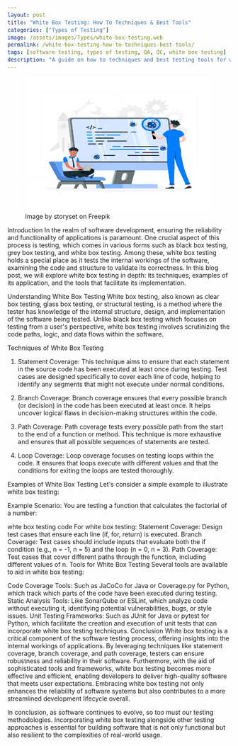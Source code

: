 ```yaml
---
layout: post
title: "White Box Testing: How To Techniques & Best Tools"
categories: ["Types of Testing"]
image: /assets/images/Types/white-box-testing.web
permalink: /white-box-testing-how-to-techniques-best-tools/
tags: [software testing, types of testing, QA, QC, white box testing]
description: "A guide on how to techniques and best testing tools for white box testing."
---
```


<figure>
  <img src="/assets/images/Types/white-box-testing.webp" alt="white box testing" />
  <figcaption>Image by storyset on Freepik</figcaption>
</figure>

Introduction
In the realm of software development, ensuring the reliability and functionality of applications is paramount. One crucial aspect of this process is testing, which comes in various forms such as black box testing, grey box testing, and white box testing. Among these, white box testing holds a special place as it tests the internal workings of the software, examining the code and structure to validate its correctness. In this blog post, we will explore white box testing in depth: its techniques, examples of its application, and the tools that facilitate its implementation.

Understanding White Box Testing
White box testing, also known as clear box testing, glass box testing, or structural testing, is a method where the tester has knowledge of the internal structure, design, and implementation of the software being tested. Unlike black box testing which focuses on testing from a user's perspective, white box testing involves scrutinizing the code paths, logic, and data flows within the software.

Techniques of White Box Testing
1. Statement Coverage:
This technique aims to ensure that each statement in the source code has been executed at least once during testing. Test cases are designed specifically to cover each line of code, helping to identify any segments that might not execute under normal conditions.

2. Branch Coverage:
Branch coverage ensures that every possible branch (or decision) in the code has been executed at least once. It helps uncover logical flaws in decision-making structures within the code.

3. Path Coverage:
Path coverage tests every possible path from the start to the end of a function or method. This technique is more exhaustive and ensures that all possible sequences of statements are tested.

4. Loop Coverage:
Loop coverage focuses on testing loops within the code. It ensures that loops execute with different values and that the conditions for exiting the loops are tested thoroughly.

Examples of White Box Testing
Let's consider a simple example to illustrate white box testing:

Example Scenario:
You are testing a function that calculates the factorial of a number:

whte box testing code
For white box testing:
Statement Coverage: Design test cases that ensure each line (if, for, return) is executed.
Branch Coverage: Test cases should include inputs that evaluate both the if condition (e.g., n = -1, n = 5) and the loop (n = 0, n = 3).
Path Coverage: Test cases that cover different paths through the function, including different values of n.
Tools for White Box Testing
Several tools are available to aid in white box testing:

Code Coverage Tools: Such as JaCoCo for Java or Coverage.py for Python, which track which parts of the code have been executed during testing.
Static Analysis Tools: Like SonarQube or ESLint, which analyze code without executing it, identifying potential vulnerabilities, bugs, or style issues.
Unit Testing Frameworks: Such as JUnit for Java or pytest for Python, which facilitate the creation and execution of unit tests that can incorporate white box testing techniques.
Conclusion
White box testing is a critical component of the software testing process, offering insights into the internal workings of applications. By leveraging techniques like statement coverage, branch coverage, and path coverage, testers can ensure robustness and reliability in their software. Furthermore, with the aid of sophisticated tools and frameworks, white box testing becomes more effective and efficient, enabling developers to deliver high-quality software that meets user expectations. Embracing white box testing not only enhances the reliability of software systems but also contributes to a more streamlined development lifecycle overall.

In conclusion, as software continues to evolve, so too must our testing methodologies. Incorporating white box testing alongside other testing approaches is essential for building software that is not only functional but also resilient to the complexities of real-world usage.

